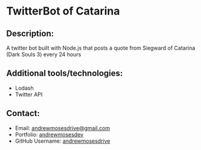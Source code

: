 # TwitterBot of Catarina

## Description:
A twitter bot built with Node.js that posts a quote from Siegward of Catarina (Dark Souls 3) every 24 hours

## Additional tools/technologies:
- Lodash
- Twitter API

## Contact:
* Email: andrewmosesdrive@gmail.com
* Portfolio: [andrewmosesdev](andrewmosesdev.herokuapp.com)
* GitHub Username: [andrewmosesdrive](https://github.com/andrewmosesdrive)